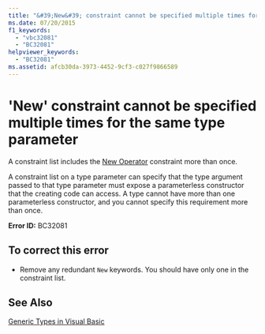 ```yaml
---
title: "&#39;New&#39; constraint cannot be specified multiple times for the same type parameter"
ms.date: 07/20/2015
f1_keywords: 
  - "vbc32081"
  - "BC32081"
helpviewer_keywords: 
  - "BC32081"
ms.assetid: afcb30da-3973-4452-9cf3-c027f9866589
---
```

# &#39;New&#39; constraint cannot be specified multiple times for the same type parameter
A constraint list includes the [New Operator](../../visual-basic/language-reference/operators/new-operator.md) constraint more than once.  
  
 A constraint list on a type parameter can specify that the type argument passed to that type parameter must expose a parameterless constructor that the creating code can access. A type cannot have more than one parameterless constructor, and you cannot specify this requirement more than once.  
  
 **Error ID:** BC32081  
  
## To correct this error  
  
- Remove any redundant `New` keywords. You should have only one in the constraint list.  
  
## See Also  
 [Generic Types in Visual Basic](../../visual-basic/programming-guide/language-features/data-types/generic-types.md)
